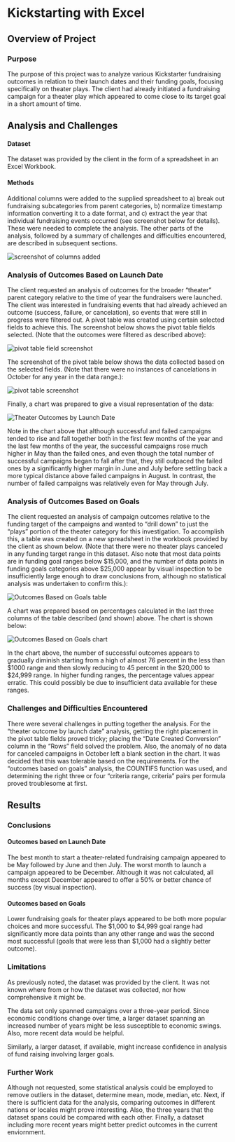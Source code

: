 # Kickstarting with Excel

## Overview of Project

### Purpose

The purpose of this project was to analyze various Kickstarter fundraising outcomes in relation to their launch dates and their funding goals, focusing specifically on theater plays. The client had already initiated a fundraising campaign for a theater play which appeared to come close to its target goal in a short amount of time.

## Analysis and Challenges

#### Dataset

The dataset was provided by the client in the form of a spreadsheet in an Excel Workbook.

#### Methods

Additional columns were added to the supplied spreadsheet to a) break out fundraising subcategories from parent categories, b) normalize timestamp information converting it to a date format, and c) extract the year that individual fundraising events occurred (see screenshot below for details). These were needed to complete the analysis. The other parts of the analysis, followed by a summary of challenges and difficulties encountered, are described in subsequent sections.

![screenshot of columns added](resources/Added_Spreadsheet_Columns_Screenshot_2021-05-01_143921.png)

### Analysis of Outcomes Based on Launch Date

The client requested an analysis of outcomes for the broader “theater” parent category relative to the time of year the fundraisers were launched. The client was interested in fundraising events that had already achieved an outcome (success, failure, or cancelation), so events that were still in progress were filtered out. A pivot table was created using certain selected fields to achieve this.  The screenshot below shows the pivot table fields selected. (Note that the outcomes were filtered as described above):

![pivot table field screenshot](resources/Pivot_Table_Fields_Screenshot_2021-05-01_122230.png)

The screenshot of the pivot table below shows the data collected based on the selected fields. (Note that there were no instances of cancelations in October for any year in the data range.):

![pivot table screenshot](resources/Pivot_Table_Screenshot_2021-05-01_122628.png)

Finally, a chart was prepared to give a visual representation of the data:

![Theater Outcomes by Launch Date](resources/Theater_Outcomes_vs_Launch.png)

Note in the chart above that although successful and failed campaigns tended to rise and fall together both in the first few months of the year and the last few months of the year, the successful campaigns rose much higher in May than the failed ones, and even though the total number of successful campaigns began to fall after that, they still outpaced the failed ones by a significantly higher margin in June and July before settling back a more typical distance above failed campaigns in August. In contrast, the number of failed campaigns was relatively even for May through July.

### Analysis of Outcomes Based on Goals

The client requested an analysis of campaign outcomes relative to the funding target of the campaigns and wanted to “drill down” to just the “plays” portion of the theater category for this investigation. To accomplish this, a table was created on a new spreadsheet in the workbook provided by the client as shown below. (Note that there were no theater plays canceled in any funding target range in this dataset. Also note that most data points are in funding goal ranges below $15,000, and the number of data points in funding goals categories above $25,000 appear by visual inspection to be insufficiently large enough to draw conclusions from, although no statistical analysis was undertaken to confirm this.):

![Outcomes Based on Goals table](resources/Outcomes_Based_on_Goals_Table_Screenshot_2021-05-01_172549.png)

A chart was prepared based on percentages calculated in the last three columns of the table described (and shown) above. The chart is shown below:

![Outcomes Based on Goals chart](resources/Outcomes_vs_Goals.png)

In the chart above, the number of successful outcomes appears to gradually diminish starting from a high of almost 76 percent in the less than $1000 range and then slowly reducing to 45 percent in the $20,000 to $24,999 range. In higher funding ranges, the percentage values appear erratic. This could possibly be due to insufficient data available for these ranges.

### Challenges and Difficulties Encountered

There were several challenges in putting together the analysis. For the “theater outcome by launch date” analysis, getting the right placement in the pivot table fields proved tricky; placing the “Date Created Conversion” column in the “Rows” field solved the problem. Also, the anomaly of no data for canceled campaigns in October left a blank section in the chart. It was decided that this was tolerable based on the requirements. For the “outcomes based on goals” analysis, the COUNTIFS function was used, and determining the right three or four “criteria range, criteria” pairs per formula proved troublesome at first.

## Results

### Conclusions

#### Outcomes based on Launch Date

The best month to start a theater-related fundraising campaign appeared to be May followed by June and then July. The worst month to launch a campaign appeared to be December. Although it was not calculated, all months except December appeared to offer a 50% or better chance of success (by visual inspection).

#### Outcomes based on Goals

Lower fundraising goals for theater plays appeared to be both more popular choices and more successful. The $1,000 to $4,999 goal range had significantly more data points than any other range and was the second most successful (goals that were less than $1,000 had a slightly better outcome).

### Limitations

As previously noted, the dataset was provided by the client. It was not known where from or how the dataset was collected, nor how comprehensive it might be.

The data set only spanned campaigns over a three-year period. Since economic conditions change over time, a larger dataset spanning an increased number of years might be less susceptible to economic swings. Also, more recent data would be helpful.

Similarly, a larger dataset, if available, might increase confidence in analysis of fund raising involving larger goals.


### Further Work

Although not requested, some statistical analysis could be employed to remove outliers in the dataset, determine mean, mode, median, etc. Next, if there is sufficient data for the analysis, comparing outcomes in different nations or locales might prove interesting. Also, the three years that the dataset spans could be compared with each other. Finally, a dataset including more recent years might better predict outcomes in the current enviornment.




